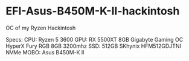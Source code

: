 # EFI-Asus-B450M-K-II-hackintosh
OC of my Ryzen Hackintosh

Specs:
CPU: Ryzen 5 3600
GPU: RX 5500XT 8GB Gigabyte Gaming OC
HyperX Fury RGB 8GB 3200mhz
SSD: 512GB SKhynix HFM512GDJTNI NVMe
MOBO: Asus B450M-K II
